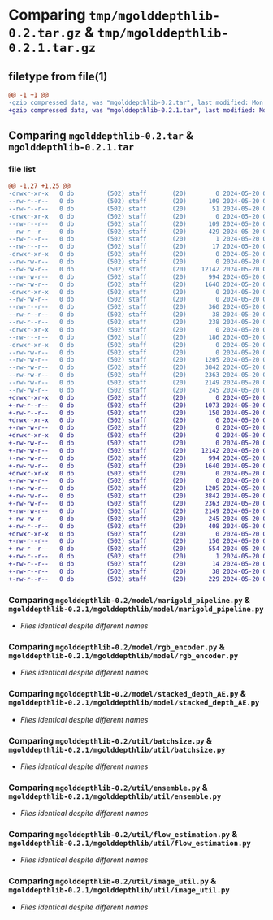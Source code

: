 # Comparing `tmp/mgolddepthlib-0.2.tar.gz` & `tmp/mgolddepthlib-0.2.1.tar.gz`

## filetype from file(1)

```diff
@@ -1 +1 @@
-gzip compressed data, was "mgolddepthlib-0.2.tar", last modified: Mon May 20 02:58:37 2024, max compression
+gzip compressed data, was "mgolddepthlib-0.2.1.tar", last modified: Mon May 20 03:33:46 2024, max compression
```

## Comparing `mgolddepthlib-0.2.tar` & `mgolddepthlib-0.2.1.tar`

### file list

```diff
@@ -1,27 +1,25 @@
-drwxr-xr-x   0 db         (502) staff       (20)        0 2024-05-20 02:58:37.061658 mgolddepthlib-0.2/
--rw-r--r--   0 db         (502) staff       (20)      109 2024-05-20 02:58:37.061364 mgolddepthlib-0.2/PKG-INFO
--rw-r--r--   0 db         (502) staff       (20)       51 2024-05-20 01:34:57.000000 mgolddepthlib-0.2/README.md
-drwxr-xr-x   0 db         (502) staff       (20)        0 2024-05-20 02:58:37.059330 mgolddepthlib-0.2/mgolddepthlib.egg-info/
--rw-r--r--   0 db         (502) staff       (20)      109 2024-05-20 02:58:37.000000 mgolddepthlib-0.2/mgolddepthlib.egg-info/PKG-INFO
--rw-r--r--   0 db         (502) staff       (20)      429 2024-05-20 02:58:37.000000 mgolddepthlib-0.2/mgolddepthlib.egg-info/SOURCES.txt
--rw-r--r--   0 db         (502) staff       (20)        1 2024-05-20 02:58:37.000000 mgolddepthlib-0.2/mgolddepthlib.egg-info/dependency_links.txt
--rw-r--r--   0 db         (502) staff       (20)       17 2024-05-20 02:58:37.000000 mgolddepthlib-0.2/mgolddepthlib.egg-info/top_level.txt
-drwxr-xr-x   0 db         (502) staff       (20)        0 2024-05-20 02:58:37.059898 mgolddepthlib-0.2/model/
--rw-rw-r--   0 db         (502) staff       (20)        0 2024-05-20 00:57:45.000000 mgolddepthlib-0.2/model/__init__.py
--rw-rw-r--   0 db         (502) staff       (20)    12142 2024-05-20 00:57:45.000000 mgolddepthlib-0.2/model/marigold_pipeline.py
--rw-rw-r--   0 db         (502) staff       (20)      994 2024-05-20 00:57:45.000000 mgolddepthlib-0.2/model/rgb_encoder.py
--rw-rw-r--   0 db         (502) staff       (20)     1640 2024-05-20 00:57:45.000000 mgolddepthlib-0.2/model/stacked_depth_AE.py
-drwxr-xr-x   0 db         (502) staff       (20)        0 2024-05-20 02:58:37.060109 mgolddepthlib-0.2/mylib/
--rw-rw-r--   0 db         (502) staff       (20)        0 2024-05-20 01:02:58.000000 mgolddepthlib-0.2/mylib/__init__.py
--rw-r--r--   0 db         (502) staff       (20)      360 2024-05-20 01:21:46.000000 mgolddepthlib-0.2/mylib/myfunctions.py
--rw-r--r--   0 db         (502) staff       (20)       38 2024-05-20 02:58:37.061717 mgolddepthlib-0.2/setup.cfg
--rw-r--r--   0 db         (502) staff       (20)      238 2024-05-20 02:58:21.000000 mgolddepthlib-0.2/setup.py
-drwxr-xr-x   0 db         (502) staff       (20)        0 2024-05-20 02:58:37.060242 mgolddepthlib-0.2/tests/
--rw-r--r--   0 db         (502) staff       (20)      186 2024-05-20 01:08:02.000000 mgolddepthlib-0.2/tests/test_mylib.py
-drwxr-xr-x   0 db         (502) staff       (20)        0 2024-05-20 02:58:37.061109 mgolddepthlib-0.2/util/
--rw-rw-r--   0 db         (502) staff       (20)        0 2024-05-20 01:24:40.000000 mgolddepthlib-0.2/util/__init__.py
--rw-rw-r--   0 db         (502) staff       (20)     1205 2024-05-20 00:57:45.000000 mgolddepthlib-0.2/util/batchsize.py
--rw-rw-r--   0 db         (502) staff       (20)     3842 2024-05-20 00:57:45.000000 mgolddepthlib-0.2/util/ensemble.py
--rw-rw-r--   0 db         (502) staff       (20)     2363 2024-05-20 01:37:58.000000 mgolddepthlib-0.2/util/flow_estimation.py
--rw-rw-r--   0 db         (502) staff       (20)     2149 2024-05-20 00:57:45.000000 mgolddepthlib-0.2/util/image_util.py
--rw-rw-r--   0 db         (502) staff       (20)      245 2024-05-20 00:57:45.000000 mgolddepthlib-0.2/util/seed_all.py
+drwxr-xr-x   0 db         (502) staff       (20)        0 2024-05-20 03:33:46.590303 mgolddepthlib-0.2.1/
+-rw-r--r--   0 db         (502) staff       (20)     1073 2024-05-20 03:24:47.000000 mgolddepthlib-0.2.1/LICENSE
+-rw-r--r--   0 db         (502) staff       (20)      150 2024-05-20 03:33:46.590070 mgolddepthlib-0.2.1/PKG-INFO
+drwxr-xr-x   0 db         (502) staff       (20)        0 2024-05-20 03:33:46.587616 mgolddepthlib-0.2.1/mgolddepthlib/
+-rw-rw-r--   0 db         (502) staff       (20)        0 2024-05-20 01:02:58.000000 mgolddepthlib-0.2.1/mgolddepthlib/__init__.py
+drwxr-xr-x   0 db         (502) staff       (20)        0 2024-05-20 03:33:46.588754 mgolddepthlib-0.2.1/mgolddepthlib/model/
+-rw-rw-r--   0 db         (502) staff       (20)        0 2024-05-20 00:57:45.000000 mgolddepthlib-0.2.1/mgolddepthlib/model/__init__.py
+-rw-rw-r--   0 db         (502) staff       (20)    12142 2024-05-20 00:57:45.000000 mgolddepthlib-0.2.1/mgolddepthlib/model/marigold_pipeline.py
+-rw-rw-r--   0 db         (502) staff       (20)      994 2024-05-20 00:57:45.000000 mgolddepthlib-0.2.1/mgolddepthlib/model/rgb_encoder.py
+-rw-rw-r--   0 db         (502) staff       (20)     1640 2024-05-20 00:57:45.000000 mgolddepthlib-0.2.1/mgolddepthlib/model/stacked_depth_AE.py
+drwxr-xr-x   0 db         (502) staff       (20)        0 2024-05-20 03:33:46.589835 mgolddepthlib-0.2.1/mgolddepthlib/util/
+-rw-rw-r--   0 db         (502) staff       (20)        0 2024-05-20 01:24:40.000000 mgolddepthlib-0.2.1/mgolddepthlib/util/__init__.py
+-rw-rw-r--   0 db         (502) staff       (20)     1205 2024-05-20 00:57:45.000000 mgolddepthlib-0.2.1/mgolddepthlib/util/batchsize.py
+-rw-rw-r--   0 db         (502) staff       (20)     3842 2024-05-20 00:57:45.000000 mgolddepthlib-0.2.1/mgolddepthlib/util/ensemble.py
+-rw-rw-r--   0 db         (502) staff       (20)     2363 2024-05-20 01:37:58.000000 mgolddepthlib-0.2.1/mgolddepthlib/util/flow_estimation.py
+-rw-rw-r--   0 db         (502) staff       (20)     2149 2024-05-20 00:57:45.000000 mgolddepthlib-0.2.1/mgolddepthlib/util/image_util.py
+-rw-rw-r--   0 db         (502) staff       (20)      245 2024-05-20 00:57:45.000000 mgolddepthlib-0.2.1/mgolddepthlib/util/seed_all.py
+-rw-r--r--   0 db         (502) staff       (20)      408 2024-05-20 03:32:43.000000 mgolddepthlib-0.2.1/mgolddepthlib/wp.py
+drwxr-xr-x   0 db         (502) staff       (20)        0 2024-05-20 03:33:46.588143 mgolddepthlib-0.2.1/mgolddepthlib.egg-info/
+-rw-r--r--   0 db         (502) staff       (20)      150 2024-05-20 03:33:46.000000 mgolddepthlib-0.2.1/mgolddepthlib.egg-info/PKG-INFO
+-rw-r--r--   0 db         (502) staff       (20)      554 2024-05-20 03:33:46.000000 mgolddepthlib-0.2.1/mgolddepthlib.egg-info/SOURCES.txt
+-rw-r--r--   0 db         (502) staff       (20)        1 2024-05-20 03:33:46.000000 mgolddepthlib-0.2.1/mgolddepthlib.egg-info/dependency_links.txt
+-rw-r--r--   0 db         (502) staff       (20)       14 2024-05-20 03:33:46.000000 mgolddepthlib-0.2.1/mgolddepthlib.egg-info/top_level.txt
+-rw-r--r--   0 db         (502) staff       (20)       38 2024-05-20 03:33:46.590355 mgolddepthlib-0.2.1/setup.cfg
+-rw-r--r--   0 db         (502) staff       (20)      229 2024-05-20 03:31:46.000000 mgolddepthlib-0.2.1/setup.py
```

### Comparing `mgolddepthlib-0.2/model/marigold_pipeline.py` & `mgolddepthlib-0.2.1/mgolddepthlib/model/marigold_pipeline.py`

 * *Files identical despite different names*

### Comparing `mgolddepthlib-0.2/model/rgb_encoder.py` & `mgolddepthlib-0.2.1/mgolddepthlib/model/rgb_encoder.py`

 * *Files identical despite different names*

### Comparing `mgolddepthlib-0.2/model/stacked_depth_AE.py` & `mgolddepthlib-0.2.1/mgolddepthlib/model/stacked_depth_AE.py`

 * *Files identical despite different names*

### Comparing `mgolddepthlib-0.2/util/batchsize.py` & `mgolddepthlib-0.2.1/mgolddepthlib/util/batchsize.py`

 * *Files identical despite different names*

### Comparing `mgolddepthlib-0.2/util/ensemble.py` & `mgolddepthlib-0.2.1/mgolddepthlib/util/ensemble.py`

 * *Files identical despite different names*

### Comparing `mgolddepthlib-0.2/util/flow_estimation.py` & `mgolddepthlib-0.2.1/mgolddepthlib/util/flow_estimation.py`

 * *Files identical despite different names*

### Comparing `mgolddepthlib-0.2/util/image_util.py` & `mgolddepthlib-0.2.1/mgolddepthlib/util/image_util.py`

 * *Files identical despite different names*

